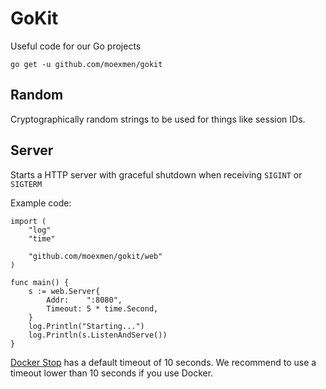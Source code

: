 # GoKit
Useful code for our Go projects

`go get -u github.com/moexmen/gokit`

## Random
Cryptographically random strings to be used for things like session IDs.

## Server
Starts a HTTP server with graceful shutdown when receiving `SIGINT` or `SIGTERM`

Example code:
```
import (
	"log"
	"time"

	"github.com/moexmen/gokit/web"
)

func main() {
	s := web.Server{
		Addr:    ":8080",
		Timeout: 5 * time.Second,
	}
	log.Println("Starting...")
	log.Println(s.ListenAndServe())
}
```

[Docker Stop](https://docs.docker.com/compose/reference/stop/) has a default timeout of 10 seconds. We recommend to use a timeout lower than 10 seconds if you use Docker.
